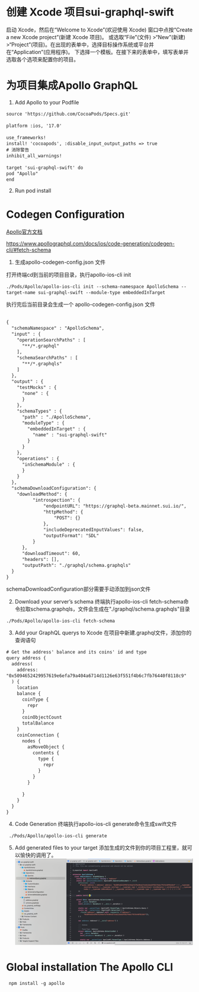 # 创建 Xcode 项目sui-graphql-swift

启动 Xcode，然后在“Welcome to Xcode”(欢迎使用 Xcode) 窗口中点按“Create a new Xcode project”(新建 Xcode 项目)。
或选取“File”(文件) >“New”(新建) >“Project”(项目)。在出现的表单中，选择目标操作系统或平台并在“Application”(应用程序)。
下选择一个模板。在接下来的表单中，填写表单并选取各个选项来配置你的项目。  

# 为项目集成Apollo GraphQL

1. Add Apollo to your Podfile

```
source 'https://github.com/CocoaPods/Specs.git'

platform :ios, '17.0'

use_frameworks!
install! 'cocoapods', :disable_input_output_paths => true
# 消除警告
inhibit_all_warnings!

target 'sui-graphql-swift' do
pod "Apollo"
end

```

2. Run pod install


# Codegen Configuration

[Apollo官方文档](https://www.apollographql.com/docs/ios/get-started/)

https://www.apollographql.com/docs/ios/code-generation/codegen-cli/#fetch-schema

1. 生成apollo-codegen-config.json 文件
   
打开终端cd到当前的项目目录，执行apollo-ios-cli init
```
./Pods/Apollo/apollo-ios-cli init --schema-namespace ApolloSchema --target-name sui-graphql-swift --module-type embeddedInTarget

```
执行完后当前目录会生成一个 apollo-codegen-config.json 文件
```

{
  "schemaNamespace" : "ApolloSchema",
  "input" : {
    "operationSearchPaths" : [
      "**/*.graphql"
    ],
    "schemaSearchPaths" : [
      "**/*.graphqls"
    ]
  },
  "output" : {
    "testMocks" : {
      "none" : {
      }
    },
    "schemaTypes" : {
      "path" : "./ApolloSchema",
      "moduleType" : {
        "embeddedInTarget" : {
          "name" : "sui-graphql-swift"
        }
      }
    },
    "operations" : {
      "inSchemaModule" : {
      }
    }
  },
  "schemaDownloadConfiguration": {
    "downloadMethod": {
          "introspection": {
              "endpointURL": "https://graphql-beta.mainnet.sui.io/",
              "httpMethod": {
                  "POST": {}
              },
              "includeDeprecatedInputValues": false,
              "outputFormat": "SDL"
          }
      },
      "downloadTimeout": 60,
      "headers": [],
      "outputPath": "./graphql/schema.graphqls"
  }
}
```
schemaDownloadConfiguration部分需要手动添加到json文件

2.  Download your server’s schema
终端执行apollo-ios-cli fetch-schema命令拉取schema.graphqls，文件会生成在"./graphql/schema.graphqls"目录
```
./Pods/Apollo/apollo-ios-cli fetch-schema
```

3. Add your GraphQL querys to Xcode
在项目中新建.graphql文件，添加你的查询语句
```
# Get the address' balance and its coins' id and type
query address {
  address(
    address: "0x5094652429957619e6efa79a404a6714d1126e63f551f4b6c7fb76440f8118c9"
  ) {
    location
    balance {
      coinType {
        repr
      }
      coinObjectCount
      totalBalance
    }
    coinConnection {
      nodes {
        asMoveObject {
          contents {
            type {
              repr
            }
          }
        }

      }
    }
  }
}

```
4. Code Generation
终端执行apollo-ios-cli generate命令生成swift文件
```
 ./Pods/Apollo/apollo-ios-cli generate
```
5. Add generated files to your target
添加生成的文件到你的项目工程里，就可以愉快的调用了。
![示例图片](https://github.com/cczufish/sui_graphql_swift_sdk/blob/main/images/1691701682051_.pic.jpg)

# Global installation The Apollo CLI
```
 npm install -g apollo
```



